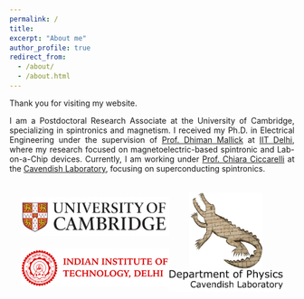 ```yaml
---
permalink: /
title: 
excerpt: "About me"
author_profile: true
redirect_from: 
  - /about/
  - /about.html
---
```


<div style="text-align: justify;">
  <p>Thank you for visiting my website.</p>
  <p style="text-align: justify;">
    I am a Postdoctoral Research Associate at the University of Cambridge, specializing in spintronics and magnetism. I received my Ph.D. in Electrical Engineering under the supervision of 
    <a href="https://sites.google.com/site/dhimanmallick/home">Prof. Dhiman Mallick</a> at 
    <a href="https://home.iitd.ac.in/">IIT Delhi</a>, where my research focused on magnetoelectric-based spintronic and Lab-on-a-Chip devices. 
    Currently, I am working under <a href="https://www.ciccarelli.phy.cam.ac.uk/">Prof. Chiara Ciccarelli</a> at the 
    <a href="https://www.phy.cam.ac.uk/">Cavendish Laboratory</a>, focusing on superconducting spintronics.
  </p>
</div>

<div style="display: flex; justify-content: space-between; align-items: center; padding: 20px;">
  
  <div style="display: flex; flex-direction: column; align-items: center;">
    <a href="https://www.cam.ac.uk/" target="_blank" style="margin-bottom: 20px;">
      <img src="/images/l1.jpg" alt="Logo 1" style="width: 300px;">
    </a>
    <a href="https://home.iitd.ac.in/" target="_blank">
      <img src="/images/i1.png" alt="Logo 3" style="width: 350px;">
    </a>
  </div>

  
  <div style="display: flex; flex-direction: column; align-items: center;">
      <img src="/images/c1 (1).jpg" alt="Logo C1" style="width: 130px;">
    <a href="https://www.phy.cam.ac.uk/" target="_blank">
      <img src="/images/l2.jpeg" alt="Logo 2" style="width: 270px;">
    </a>
  </div>
</div>
